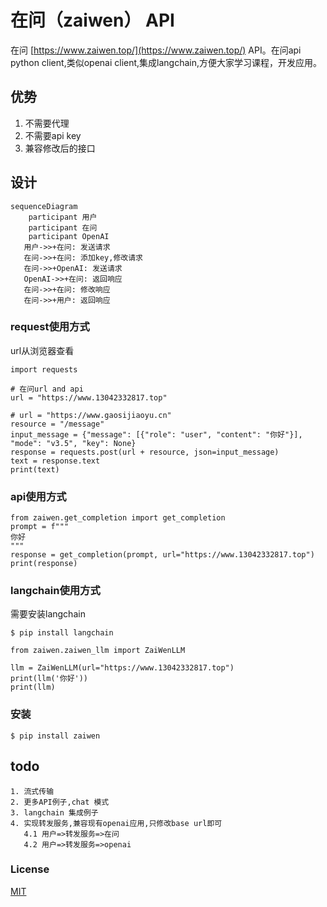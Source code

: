 # 在问（zaiwen） API


在问 [https://www.zaiwen.top/](https://www.zaiwen.top/) API。在问api python client,类似openai client,集成langchain,方便大家学习课程，开发应用。


## 优势
1. 不需要代理
2. 不需要api key
3. 兼容修改后的接口


## 设计
```mermaid
sequenceDiagram
    participant 用户
    participant 在问
    participant OpenAI
   用户->>+在问: 发送请求
   在问->>+在问: 添加key,修改请求
   在问->>+OpenAI: 发送请求
   OpenAI->>+在问: 返回响应
   在问->>+在问: 修改响应
   在问->>+用户: 返回响应
```

### request使用方式
url从浏览器查看
```
import requests

# 在问url and api
url = "https://www.13042332817.top"

# url = "https://www.gaosijiaoyu.cn"
resource = "/message"
input_message = {"message": [{"role": "user", "content": "你好"}], "mode": "v3.5", "key": None}
response = requests.post(url + resource, json=input_message)
text = response.text
print(text)
```

### api使用方式

```
from zaiwen.get_completion import get_completion
prompt = f"""
你好
"""
response = get_completion(prompt, url="https://www.13042332817.top")
print(response)

```

### langchain使用方式
需要安装langchain
```
$ pip install langchain
```
```
from zaiwen.zaiwen_llm import ZaiWenLLM

llm = ZaiWenLLM(url="https://www.13042332817.top")
print(llm('你好'))
print(llm)
```

### 安装

```
$ pip install zaiwen
```
## todo
    1. 流式传输
    2. 更多API例子,chat 模式
    3. langchain 集成例子
    4. 实现转发服务,兼容现有openai应用,只修改base url即可
       4.1 用户=>转发服务=>在问
       4.2 用户=>转发服务=>openai
### License

[MIT](LICENSE)